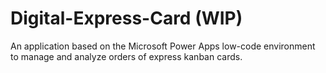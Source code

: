 # Digital-Express-Card (WIP)
An application based on the Microsoft Power Apps low-code environment to manage and analyze orders of express kanban cards.
